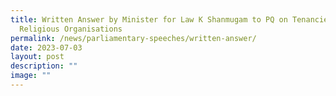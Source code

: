 ```yaml
---
title: Written Answer by Minister for Law K Shanmugam to PQ on Tenancies of
  Religious Organisations
permalink: /news/parliamentary-speeches/written-answer/
date: 2023-07-03
layout: post
description: ""
image: ""
---
```

